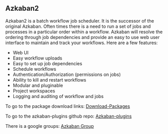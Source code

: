 ## Azkaban2

Azkaban2 is a batch workflow job scheduler. It is the successor of the original Azkaban. Often times there is a need to run a set of jobs and processes in a particular order within a workflow. Azkaban will resolve the ordering through job dependencies and provide an easy to use web user interface to maintain and track your workflows.
Here are a few features:
* Web UI
* Easy workflow uploads
* Easy to set up job dependencies
* Schedule workflows
* Authentication/Authorization (permissions on jobs)
* Ability to kill and restart workflows
* Modular and pluginable
* Project workspaces
* Logging and auditing of workflow and jobs

To go to the package download links: [Download-Packages](https://github.com/azkaban/azkaban2/wiki/Download-Packages)

To go to the azkaban-plugins github repo: [Azkaban-plugins](https://github.com/azkaban/azkaban-plugins)

There is a google groups: [Azkaban Group](https://groups.google.com/forum/?fromgroups#!forum/azkaban-dev)
